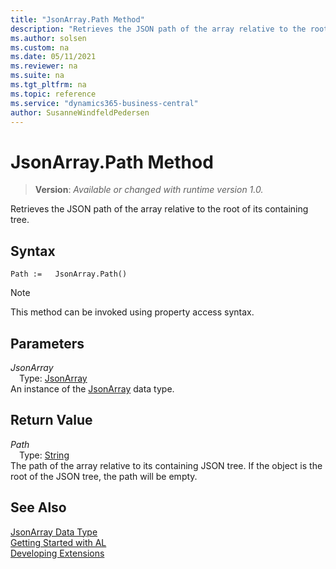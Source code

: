 ```yaml
---
title: "JsonArray.Path Method"
description: "Retrieves the JSON path of the array relative to the root of its containing tree."
ms.author: solsen
ms.custom: na
ms.date: 05/11/2021
ms.reviewer: na
ms.suite: na
ms.tgt_pltfrm: na
ms.topic: reference
ms.service: "dynamics365-business-central"
author: SusanneWindfeldPedersen
---
```

[//]: # (START>DO_NOT_EDIT)
[//]: # (IMPORTANT:Do not edit any of the content between here and the END>DO_NOT_EDIT.)
[//]: # (Any modifications should be made in the .xml files in the ModernDev repo.)
# JsonArray.Path Method
> **Version**: _Available or changed with runtime version 1.0._

Retrieves the JSON path of the array relative to the root of its containing tree.


## Syntax
```
Path :=   JsonArray.Path()
```
> [!NOTE]
> This method can be invoked using property access syntax.

## Parameters
*JsonArray*  
&emsp;Type: [JsonArray](jsonarray-data-type.md)  
An instance of the [JsonArray](jsonarray-data-type.md) data type.

## Return Value
*Path*  
&emsp;Type: [String](../string/string-data-type.md)  
The path of the array relative to its containing JSON tree. If the object is the root of the JSON tree, the path will be empty.


[//]: # (IMPORTANT: END>DO_NOT_EDIT)
## See Also
[JsonArray Data Type](jsonarray-data-type.md)  
[Getting Started with AL](../../devenv-get-started.md)  
[Developing Extensions](../../devenv-dev-overview.md)